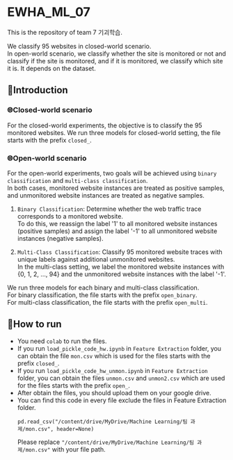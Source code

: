 # EWHA_ML_07
This is the repository of team 7 기괴학습.</br>

We classify 95 websites in closed-world scenario. </br>
In open-world scenario, we classify whether the site is monitored or not and classify if the site is monitored, and if it is monitored, we classify which site it is. It depends on the dataset.

## 📌Introduction
### 🌐Closed-world scenario
For the closed-world experiments, the objective is to classify the 95 monitored websites.
We run three models for closed-world setting, the file starts with the prefix `closed_`.

### 🌐Open-world scenario
For the open-world experiments, two goals will be achieved using `binary classification` and `multi-class classification`.</br>
In both cases, monitored website instances are treated as positive samples, and unmonitored website instances are treated as negative samples.

1) `Binary Classification`: Determine whether the web traffic trace corresponds to a monitored website.   
 To do this, we reassign the label '1' to all monitored website instances (positive samples) and assign the label '-1' to all unmonitored website instances (negative samples). 

2) `Multi-Class Classification`: Classify 95 monitored website traces with unique labels against additional unmonitored websites.</br>
   In the multi-class setting, we label the monitored website instances with {0, 1, 2, ..., 94} and the unmonitored website instances with the label '-1'.

We run three models for each binary and multi-class classification. </br>
For binary classification, the file starts with the prefix `open_binary`. </br>
For multi-class classification, the file starts with the prefix `open_multi`.

## 📌How to run
- You need `colab` to run the files.
- If you run `load_pickle_code_hw.ipynb` in `Feature Extraction` folder, you can obtain the file `mon.csv` which is used for the files starts with the prefix `closed_`.
- If you run `load_pickle_code_hw_unmon.ipynb` in `Feature Extraction` folder, you can obtain the files `unmon.csv` and `unmon2.csv` which are used for the files starts with the prefix `open_`.
- After obtain the files, you should upload them on your google drive.
- You can find this code in every file exclude the files in Feature Extraction folder.
  ```
  pd.read_csv("/content/drive/MyDrive/Machine Learning/팀 과제/mon.csv", header=None)
  ```
  Please replace `"/content/drive/MyDrive/Machine Learning/팀 과제/mon.csv"` with your file path.
